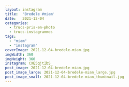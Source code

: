 ```yaml
---
layout: instagram
title:  'Bredele #miam'
date:   2021-12-04
categories: 
  - trucs-pris-en-photo
  - trucs-instagrammes
tags:
  - "miam"
  - "instagram"
coverImage: 2021-12-04-bredele-miam.jpg
imgWidth: 360
imgHeight: 360
instagram: CXE5qjtIbS_
post_image: 2021-12-04-bredele-miam.jpg
post_image_large: 2021-12-04-bredele-miam_large.jpg
post_image_small: 2021-12-04-bredele-miam_thumbnail.jpg
---
```



